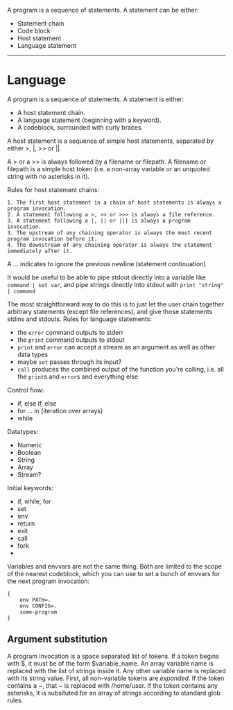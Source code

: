 A program is a sequence of statements. A statement can be either:

- Statement chain
- Code block
- Host statement
- Language statement

---

# Language

A program is a sequence of statements. A statement is either:

- A host statement chain.
- A language statement (beginning with a keyword).
- A codeblock, surrounded with curly braces.

A host statement is a sequence of simple host statements, separated by either >, |, >> or ||.

A > or a >> is always followed by a filename or filepath. A filename or filepath is a simple host token (i.e. a non-array variable or an unquoted string with no asterisks in it).

Rules for host statement chains:

    1. The first host statement in a chain of host statements is always a program invocation.
    2. A statement following a >, >> or >>> is always a file reference.
    3. A statement following a |, || or ||| is always a program invocation.
    3. The upstream of any chaining operator is always the most recent program invocation before it.
    4. The downstream of any chaining operator is always the statement immediately after it.

A ... indicates to ignore the previous newline (statement continuation)

It would be useful to be able to pipe stdout directly into a variable like `command | set var`, and pipe strings directly into stdout with `print "string" | command`

The most straightforward way to do this is to just let the user chain together arbitrary statements (except file references), and give those statements stdins and stdouts. Rules for language statements:
- the `error` command outputs to stderr
- the `print` command outputs to stdout
- `print` and `error` can accept a stream as an argument as well as other data types
- maybe `set` passes through its input?
- `call` produces the combined output of the function you're calling, i.e. all the `print`s and `error`s and everything else

Control flow:

- if, else if, else
- for ... in (iteration over arrays)
- while

Datatypes:

- Numeric
- Boolean
- String
- Array
- Stream?

Initial keywords:

- if, while, for
- set
- env
- return
- exit
- call
- fork
- 

Variables and envvars are not the same thing. Both are limited to the scope of the nearest codeblock, which you can use to set a bunch of envvars for the next program invocation:

```
{
    env PATH=.
    env CONFIG=.
    some-program
}
```

## Argument substitution
A program invocation is a space separated list of tokens. If a token begins with $, it must be of the form $variable_name. An array variable name is replaced with the list of strings inside it. Any other variable name is replaced with its string value. First, all non-variable tokens are *expanded*. If the token contains a ~, that ~ is replaced with /home/user. If the token contains any asterisks, it is subsituted for an array of strings according to standard glob rules. 